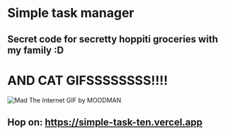 # Simple task manager
## Secret code for secretty hoppiti groceries with my family :D
# AND CAT GIFSSSSSSSS!!!!
![Mad The Internet GIF by MOODMAN](https://github.com/user-attachments/assets/225d286a-3d57-4c2e-b3ad-6008cf0fbb05)


## Hop on: https://simple-task-ten.vercel.app
